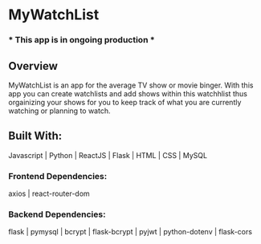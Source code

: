 # MyWatchList   
### * This app is in ongoing production *      

## Overview   
MyWatchList is an app for the average TV show or movie binger. With this app you can create watchlists and add shows within this watchhlist thus orgainizing your shows for you to keep track of what you are currently watching or planning to watch.   

## Built With:     
Javascript | Python | ReactJS | Flask | HTML | CSS | MySQL  

### Frontend Dependencies:   
axios | react-router-dom   

### Backend Dependencies:  
flask | pymysql | bcrypt | flask-bcrypt | pyjwt | python-dotenv | flask-cors